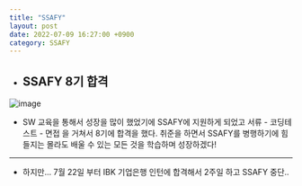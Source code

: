 ```yaml
---
title: "SSAFY"
layout: post
date: 2022-07-09 16:27:00 +0900
category: SSAFY
---
```


- ## SSAFY 8기 합격

![image](https://user-images.githubusercontent.com/26592315/178109968-9ff80a24-b3c3-4258-8b9f-fc01981c97d2.png)

- SW 교육을 통해서 성장을 많이 했었기에 SSAFY에 지원하게 되었고 서류 - 코딩테스트 - 면접 을 거쳐서 8기에 합격을 했다. 취준을 하면서 SSAFY를 병행하기에 힘들지는 몰라도 배울 수 있는 모든 것을 학습하며 성장하겠다!

---

- 하지만... 7월 22일 부터 IBK 기업은행 인턴에 합격해서 2주일 하고 SSAFY 중단..
